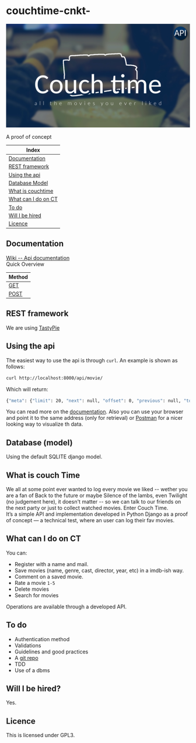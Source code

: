 # couchtime-cnkt-
![ct-logo](./assets/imgs/branding/ct-logo-banner.png)  


A proof of concept 

| Index |  
|----|  
| [Documentation](#documentation) |  
| [REST framework](#rest-framework) |  
| [Using the api]($using-the-api)|  
| [Database Model](#database-model)|  
| [What is couchtime](#what-is-couch-time)|  
| [What can I do on CT](#what-can-i-do-on-ct) |  
| [To do](#to-do) |  
| [Will I be hired](#will-i-be-hired) |  
| [Licence](#licence)|  

## Documentation  

[Wiki -- Api documentation](https://github.com/xavrb/couchtime-cnkt/wiki)  
Quick Overview  

|Method|  
|----|  
|[GET](https://github.com/xavrb/couchtime-cnkt/wiki/Show-movie)|  
|[POST](https://github.com/xavrb/couchtime-cnkt/wiki/Post-a-movie)|  
  

## REST framework
We are using [TastyPie](https://github.com/django-tastypie/django-tastypie)  

## Using the api

The easiest way to use the api is through `curl`. An example is shown as follows:  
```bash 
curl http://localhost:8000/api/movie/

```
Which will return:  
```bash 
{"meta": {"limit": 20, "next": null, "offset": 0, "previous": null, "total_count": 9}, "objects": [{"cast": "Chris Pratt, Bryce Dallas Howard, Rafe Spall", "comment": "no comment", "country": "US", "created_at": "2018-06-17T05:20:06.595643", "director": "J.A. Bayona ", "genre": "Action", "id": 1, "rating": 0, "resource_uri": "/api/movie/1/", "title": "Jurassic World", "year": "2018"}, {"cast": "sadjksadasd", "comment": "sldjlasasda", "country": "aspodasdasa", "created_at": "2018-06-19T03:03:08.167285", "director": "kldlsa", "genre": "action", "id": 2, "rating": 2, "resource_uri": "/api/movie/2/", "title": "test", "year": "3838"}, {"cast": "sadjksadasd", "comment": "sldjlasasda", "country": "aspodasdasa", "created_at": "2018-06-19T03:06:21.388922", "director": "kldlsa", "genre": "action", "id": 3, "rating": 2, "resource_uri": "/api/movie/3/", "title": "test", "year": "3838"}, {"cast": "sadjksadasd", "comment": "sldjlasasda", "country": "aspodasdasa", "created_at": "2018-06-19T03:12:15.761063", "director": "kldlsa", "genre": "action", "id": 4, "rating": 2, "resource_uri": "/api/movie/4/", "title": "test", "year": "3838"}, {"cast": "sadjksadasd", "comment": "sldjlasasda", "country": "aspodasdasa", "created_at": "2018-06-19T03:17:52.232553", "director": "kldlsa", "genre": "action", "id": 5, "rating": 2, "resource_uri": "/api/movie/5/", "title": "test", "year": "3838"}, {"cast": "sadjksadasd", "comment": "sldjlasasda", "country": "aspodasdasa", "created_at": "2018-06-19T03:18:18.999236", "director": "kldlsa", "genre": "action", "id": 6, "rating": 2, "resource_uri": "/api/movie/6/", "title": "test", "year": "3838"}, {"cast": "sadjksadasd", "comment": "sldjlasasda", "country": "aspodasdasa", "created_at": "2018-06-19T03:22:32.693211", "director": "kldlsa", "genre": "action", "id": 7, "rating": 2, "resource_uri": "/api/movie/7/", "title": "test", "year": "3838"}, {"cast": "Chris Pratt2, Bryce Dallas 2Howard2, Rafe Spall2", "comment": "no comment2", "country": "US", "created_at": "2018-06-19T03:38:16.983378", "director": "J.A. Bayona 2", "genre": "Action2", "id": 8, "rating": 2, "resource_uri": "/api/movie/8/", "title": "Jurassic World2", "year": "2028"}, {"cast": "Chris Pratt2, Bryce Dallas 2Howard2, Rafe Spall2", "comment": "no comment2", "country": "US", "created_at": "2018-06-19T03:38:18.768205", "director": "J.A. Bayona 2", "genre": "Action2", "id": 9, "rating": 2, "resource_uri": "/api/movie/9/", "title": "Jurassic World2", "year": "2028"}]}
```
You can read more on the [documentation](#documentation). Also you can use your browser and point it to the same address (only for retrieval) or [Postman](https://app.getpostman.com/app/download/linux64) for a nicer looking way to visualize th data.  
  

## Database (model)  
Using the default SQLITE django model.  

## What is couch Time 

We all at some point ever wanted to log every movie we liked -- wether you are a fan of Back to the future or maybe Silence of the lambs, even Twilight (no judgement here), it doesn't matter -- so we can talk to our friends on the next party or just to collect watched movies. Enter Couch Time.  
It’s a simple API and implementation developed in Python Django as a proof of concept  — a technical test, where an user can log their fav movies.  

## What can I do on CT

You can:  

* Register with a name and mail.  
* Save movies (name, genre, cast, director, year, etc) in a imdb-ish way.  
* Comment on a saved movie.  
* Rate a movie `1-5`  
* Delete movies  
* Search for movies  


Operations are available through a developed API.  



## To do  
* Authentication method  
* Validations  
* Guidelines and good practices 
* A [git repo](https://github.com/xavrb/couchtime-cnkt)  
* TDD  
* Use of a dbms 


## Will I be hired?
Yes.  



## Licence

This is licensed under GPL3.  
